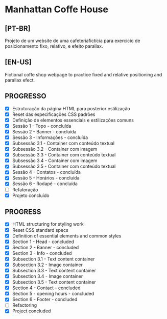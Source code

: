 # Manhattan Coffe House

## [PT-BR]
Projeto de um website de uma cafeteriafictícia para exercício de posicionamento fixo, relativo, e efeito parallax.

## [EN-US]
Fictional coffe shop webpage to practice fixed and relative positioning and parallax efect.

## PROGRESSO
- [X] Estruturação da página HTML para posterior estilização
- [X] Reset das especificações CSS padrões
- [X] Definição de elementos essenciais e estilizações comuns
- [X] Sessão 1 - Topo - concluída
- [X] Sessão 2 - Banner - concluída
- [X] Sessão 3 - Informações - concluída
- [X] Subsessão 3.1 - Container com conteúdo textual
- [X] Subsessão 3.2 - Container com imagem
- [X] Subsessão 3.3 - Container com conteúdo textual
- [X] Subsessão 3.4 - Container com imagem
- [X] Subsessão 3.5 - Container com conteúdo textual
- [X] Sessão 4 - Contatos - concluída
- [X] Sessão 5 - Horários - concluída
- [X] Sessão 6 - Rodapé - concluída
- [ ] Refatoração
- [X] Projeto concluído

## PROGRESS
- [X] HTML structuring for styling work
- [X] Reset CSS standard specs
- [X] Definition of essential elements and common styles
- [X] Section 1 - Head - concluded
- [X] Section 2 - Banner - concluded
- [X] Section 3 - Info - concluded
- [X] Subsection 3.1 - Text content container
- [X] Subsection 3.2 - Image container
- [X] Subsection 3.3 - Text content container
- [X] Subsection 3.4 - Image container
- [X] Subsection 3.5 - Text content container
- [X] Section 4 - Contact - concluded
- [X] Section 5 - opening hours - concluded
- [X] Section 6 - Footer - concluded
- [ ] Refactoring
- [X] Project concluded
